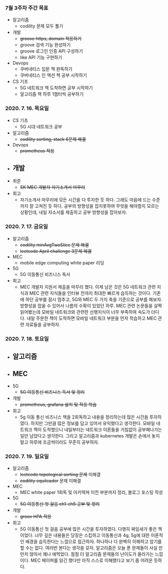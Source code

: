 ### 7월 3주차 주간 목표
- 알고리즘
  - codility 문제 모두 풀기
- 개발
  - ~~groove https, domain 적용하기~~
  - groove 검색 기능 완성하기
  - groove 로그인 인증 API 구성하기
  - like API 기능 구현하기
- Devops
  - 쿠버네티스 입문 책 완독하기
  - 쿠버네티스 인 액션 책 공부 시작하기
- CS 기초
  - 5G 네트워크 책 도착하면 공부 시작하기
  - 알고리즘 책 하루 1챕터씩 공부하기

### 2020. 7. 16. 목요일
- CS 기초
  - 5G 시대 네트워크 공부
- 알고리즘
  - ~~codility sorting, stack 6문제 해결~~
- Devops
  - ~~prometheus 적용~~
- 개발
  - 
- 취준
  - ~~SK MEC 개발자 자기소개서 마무리~~
- 회고
  - 자기소개서 마무리에 모든 시간을 다 투자한 듯 하다. 그래도 마음에 드는 수준까지 잘 고쳐진 듯 하다. 공부의 방향성을 잡지못하여 무엇을 해야할지 모르는 상황인데, 내일 자소서를 제출하고 공부 방향성을 잡아보자.

### 2020. 7. 17. 금요일
- 알고리즘
  - ~~codility minAvgTwoSlice 문제 해결~~
  - ~~leetcode April challenge 3문제 해결~~
- MEC
  - mobile edge computing white paper 리딩
- 5G
  - 5G 이동통신 비즈니스 독서
- 회고
  - MEC 개발자 지원서 제출을 마무리 했다. 이제 남은 것은 5G 네트워크 관련 지식과 MEC 관련 지식들을 인터뷰 전까지 최대한 빠르게 습득하는 것이다. 기존에 하던 공부를 잠시 멈추고, 5G와 MEC 두 가지 축을 기준으로 공부를 해보자. 방향성을 잡을 수 있어서 나름의 수확이 있었던 하루. MEC 관련 논문들을 살짝 읽어봤는데 모바일 네트워크와 관련한 선행지식이 너무 부족하여 속도가 더디다. 내일 주문한 책이 도착하면 모바일 네트워크 부분을 먼저 학습하고 MEC 관련 자료들을 공부하자.

### 2020. 7. 18. 토요일
- 알고리즘
  - 
- MEC
  - 
- 5G
  - ~~5G 이동통신 비즈니스 독서 및 정리~~
- 개발
  - ~~prometheus, grafana 설치 및 적용 학습~~
- 회고
  - 5g 이동 통신 비즈니스 책을 2회독하고 내용을 정리하는데 많은 시간을 투자하였다. 하지만 그만큼 많은 정보를 담고 있어서 유익했다고 생각한다. 모바일 네트워크 책이 도착했으니 내일부터는 네트워크 이론들을 거침없이 공부해나가는 일만 남았다고 생각한다. 그리고 알고리즘과 kubernetes 개발은 손에서 놓지말고 하루에 조금씩이라도 꾸준히 공부하자.

### 2020. 7. 19. 일요일
- 알고리즘
  - ~~leetcode topological sorting 문제~~ 미해결
  - ~~codility equileader~~ 문제 미해결
- MEC
  - MEC white paper 1회독 및 아키텍쳐 이전 부분까지 정리, 블로그 포스팅 작성
- 5G
  - ~~5G 이동통신 첫 걸음 ch1-ch5 공부 및 정리~~
- 개발
  - ~~groov HPA 적용~~
- 회고
  - 5G 이동통신 첫 걸음 공부에 많은 시간을 투자하였다. 다행히 짜임새가 좋은 책이었다. 너무 깊은 내용들은 당장은 스킵하고 이동통신과 4g, 5g에 대한 이론적인 배경을 습득한다는 느낌으로 접근하자. 하나하나 다 완벽히 이해하고 암기를 할 수는 없다. 여러번 본다는 생각을 갖자. 알고리즘은 오늘 푼 문제들이 사실 만만치 않아서 꽤나 애먹었다. 점점 더 알고리즘 문제들의 난이도가 올라가는 느낌이다. MEC 페이퍼를 읽긴 했다만 아직 스스로 이해했다고 보기 좀 어려운 듯하다.
